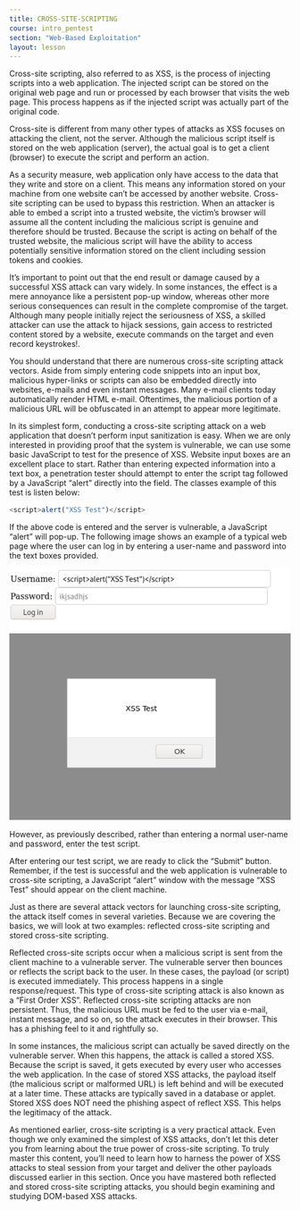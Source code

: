 ```yaml
---
title: CROSS-SITE-SCRIPTING
course: intro_pentest
section: "Web-Based Exploitation"
layout: lesson
---
```


Cross-site scripting, also referred to as XSS, is the process of injecting
scripts into a web application. The injected script can be stored on the
original web page and run or processed by each browser that visits the web page.
This process happens as if the injected script was actually part of the original
code.

Cross-site is different from many other types of attacks as XSS focuses on
attacking the client, not the server. Although the malicious script itself is
stored on the web application (server), the actual goal is to get a client
(browser) to execute the script and perform an action.

As a security measure, web application only have access to the data that they
write and store on a client. This means any information stored on your machine
from one website can’t be accessed by another website. Cross-site scripting can
be used to bypass this restriction. When an attacker is able to embed a script
into a trusted website, the victim’s browser will assume all the content
including the malicious script is genuine and therefore should be trusted.
Because the script is acting on behalf of the trusted website, the malicious
script will have the ability to access potentially sensitive information stored
on the client including session tokens and cookies.

It’s important to point out that the end result or damage caused by a successful
XSS attack can vary widely. In some instances, the effect is a mere annoyance
like a persistent pop-up window, whereas other more serious consequences can
result in the complete compromise of the target. Although many people initially
reject the seriousness of XSS, a skilled attacker can use the attack to hijack
sessions, gain access to restricted content stored by a website, execute
commands on the target and even record keystrokes!.

You should understand that there are numerous cross-site scripting attack
vectors. Aside from simply entering code snippets into an input box, malicious
hyper-links or scripts can also be embedded directly into websites, e-mails and
even instant messages. Many e-mail clients today automatically render HTML
e-mail. Oftentimes, the malicious portion of a malicious URL will be obfuscated
in an attempt to appear more legitimate.

In its simplest form, conducting a cross-site scripting attack on a web
application that doesn’t perform input sanitization is easy. When we are only
interested in providing proof that the system is vulnerable, we can use some
basic JavaScript to test for the presence of XSS. Website input boxes are an
excellent place to start. Rather than entering expected information into a text
box, a penetration tester should attempt to enter the script tag followed by a
JavaScript “alert” directly into the field. The classes example of this test is
listen below:

```javascript
<script>alert("XSS Test")</script>
```

If the above code is entered and the server is vulnerable, a JavaScript “alert”
will pop-up. The following image shows an example of a typical web page where
the user can log in by entering a user-name and password into the text boxes
provided.

![](/images/courses/intro-pentest/xss1.png)
![](/images/courses/intro-pentest/xss2.png)

However, as previously described, rather than entering a normal user-name and
password, enter the test script.

After entering our test script, we are ready to click the “Submit” button.
Remember, if the test is successful and the web application is vulnerable to
cross-site scripting, a JavaScript “alert” window with the message “XSS Test”
should appear on the client machine.

Just as there are several attack vectors for launching cross-site scripting, the
attack itself comes in several varieties. Because we are covering the basics, we
will look at two examples: reflected cross-site scripting and stored cross-site
scripting.

Reflected cross-site scripts occur when a malicious script is sent from the
client machine to a vulnerable server. The vulnerable server then bounces or
reflects the script back to the user. In these cases, the payload (or script) is
executed immediately. This process happens in a single response/request. This
type of cross-site scripting attack is also known as a “First Order XSS”.
Reflected cross-site scripting attacks are non persistent. Thus, the malicious
URL must be fed to the user via e-mail, instant message, and so on, so the
attack executes in their browser. This has a phishing feel to it and rightfully
so.

In some instances, the malicious script can actually be saved directly on the
vulnerable server. When this happens, the attack is called a stored XSS. Because
the script is saved, it gets executed by every user who accesses the web
application. In the case of stored XSS attacks, the payload itself (the
malicious script or malformed URL) is left behind and will be executed at a
later time. These attacks are typically saved in a database or applet. Stored
XSS does NOT need the phishing aspect of reflect XSS. This helps the legitimacy
of the attack.

As mentioned earlier, cross-site scripting is a very practical attack. Even
though we only examined the simplest of XSS attacks, don’t let this deter you
from learning about the true power of cross-site scripting. To truly master this
content, you’ll need to learn how to harness the power of XSS attacks to steal
session from your target and deliver the other payloads discussed earlier in
this section. Once you have mastered both reflected and stored cross-site
scripting attacks, you should begin examining and studying DOM-based XSS
attacks.
